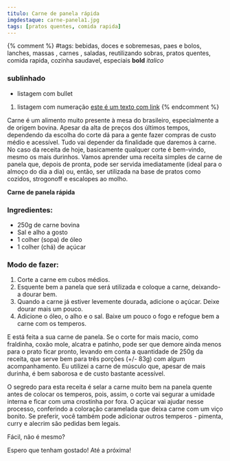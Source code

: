 ```yaml
---
titulo: Carne de panela rápida
imgdestaque: carne-panela1.jpg
tags: [pratos quentes, comida rapida]
---
```

{% comment %}
#tags: bebidas, doces e sobremesas, paes e bolos, lanches, massas , carnes , saladas, reutilizando sobras, pratos quentes, comida rapida, cozinha saudavel, especiais
**bold**
*italico*
### sublinhado
* listagem com bullet
1. listagem com numeração
[este é um texto com link](https://www.enderecodolink.com)
{% endcomment %}

Carne é um alimento muito presente à mesa do brasileiro, especialmente a de origem bovina. Apesar da alta de preços dos últimos tempos, dependendo da escolha do corte dá para a gente fazer compras de custo médio e acessível. Tudo vai depender da finalidade que daremos à carne. No caso da receita de hoje, basicamente qualquer corte é bem-vindo, mesmo os mais durinhos. Vamos aprender uma receita simples de carne de panela que, depois de pronta, pode ser servida imediatamente (ideal para o almoço do dia a dia) ou, então, ser utilizada na base de pratos como cozidos, strogonoff e escalopes ao molho. 

**Carne de panela rápida**

### Ingredientes: 

* 250g de carne bovina 
* Sal e alho a gosto
* 1 colher (sopa) de óleo
* 1 colher (chá) de açúcar

### Modo de fazer:

1. Corte a carne em cubos médios.
2. Esquente bem a panela que será utilizada e coloque a carne, deixando-a dourar bem.
3. Quando a carne já estiver levemente dourada, adicione o açúcar. Deixe dourar mais um pouco.
4. Adicione o óleo, o alho e o sal. Baixe um pouco o fogo e refogue bem a carne com os temperos. 

E está feita a sua carne de panela. Se o corte for mais macio, como fraldinha, coxão mole, alcatra e patinho, pode ser que demore ainda menos para o prato ficar pronto, levando em conta a quantidade de 250g da receita, que serve bem para três porções (+/- 83g) com algum acompanhamento. Eu utilizei a carne de músculo que, apesar de mais durinha, é bem saborosa e de custo bastante acessível. 

O segredo para esta receita é selar a carne muito bem na panela quente antes de colocar os temperos, pois, assim, o corte vai segurar a umidade interna e ficar com uma crostinha por fora. O açúcar vai ajudar nesse processo, conferindo a coloração caramelada que deixa carne com um viço bonito. Se preferir, você também pode adicionar outros temperos - pimenta, curry e alecrim são pedidas bem legais. 

Fácil, não é mesmo? 

Espero que tenham gostado! Até a próxima!